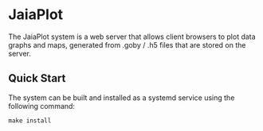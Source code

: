 # JaiaPlot

The JaiaPlot system is a web server that allows client browsers to plot data graphs and maps, generated from .goby / .h5 files that are stored on the server.

## Quick Start

The system can be built and installed as a systemd service using the following command:

```make install```

